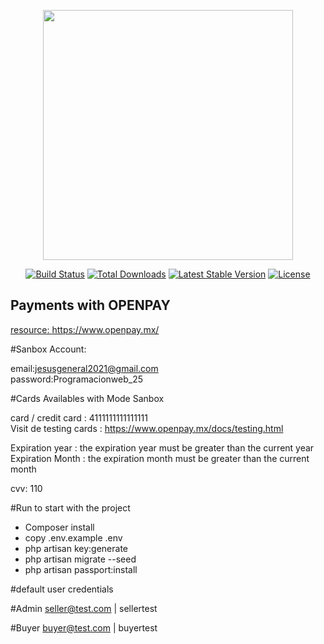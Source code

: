 <p align="center"><a href="https://laravel.com" target="_blank"><img src="https://raw.githubusercontent.com/laravel/art/master/logo-lockup/5%20SVG/2%20CMYK/1%20Full%20Color/laravel-logolockup-cmyk-red.svg" width="400"></a></p>

<p align="center">
<a href="https://travis-ci.org/laravel/framework"><img src="https://travis-ci.org/laravel/framework.svg" alt="Build Status"></a>
<a href="https://packagist.org/packages/laravel/framework"><img src="https://img.shields.io/packagist/dt/laravel/framework" alt="Total Downloads"></a>
<a href="https://packagist.org/packages/laravel/framework"><img src="https://img.shields.io/packagist/v/laravel/framework" alt="Latest Stable Version"></a>
<a href="https://packagist.org/packages/laravel/framework"><img src="https://img.shields.io/packagist/l/laravel/framework" alt="License"></a>
</p>

## Payments with OPENPAY

<a href="https://www.openpay.mx/">resource: https://www.openpay.mx/</a>

#Sanbox Account:

email:jesusgeneral2021@gmail.com <br>
password:Programacionweb_25

#Cards Availables with Mode Sanbox

card / credit card : 4111111111111111 <br>
Visit de testing cards : <a href="https://www.openpay.mx/docs/testing.html">https://www.openpay.mx/docs/testing.html</a>  

Expiration year : the expiration year must be greater than the current year <br>
Expiration Month : the expiration month must be greater than the current month

cvv: 110

#Run to start with the project

- Composer install
- copy .env.example .env
- php artisan key:generate 
- php artisan migrate --seed
- php artisan passport:install

#default user credentials

#Admin
seller@test.com | sellertest

#Buyer 
buyer@test.com | buyertest
